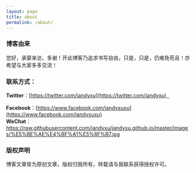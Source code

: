 ```yaml
---
layout: page
title: about
permalink: /about/ 
---
```


### 博客由来

您好，承蒙来访，多谢！开此博客乃追求书写自由，只是，只是，仍难免苟且！亦希望与大家多多交流！

### 联系方式：

**Twitter**：[https://twitter.com/jandyxu](https://twitter.com/jandyxu)  

**Facebook**：[https://www.facebook.com/jandyxuxu](https://www.facebook.com/jandyxuxu)                   
**WeChat**：https://raw.githubusercontent.com/jandyxu/jandyxu.github.io/master/images/%E5%BE%AE%E4%BF%A1%E5%8F%B7.jpg  
### 版权声明

博客文章皆为原创文章，版权归我所有，转载请与我联系获得授权许可。





